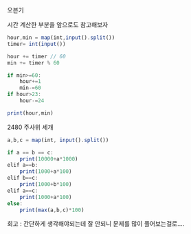 오븐기

시간 계산한 부분을 앞으로도 참고해보자

```jsx
hour,min = map(int,input().split())
timer= int(input())

hour += timer // 60
min += timer % 60

if min>=60:
    hour+=1
    min-=60
if hour>23:
    hour-=24

print(hour,min)
```

2480 주사위 세개

```jsx
a,b,c = map(int, input().split())

if a == b == c:
    print(10000+a*1000)
elif a==b:
    print(1000+a*100)
elif b==c:
    print(1000+b*100)
elif a==c:
    print(1000+a*100)
else:
    print(max(a,b,c)*100)
```

회고 : 간단하게 생각해야되는데 잘 안되니 문제를 많이 풀어보는걸로….
